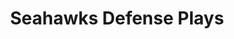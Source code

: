 ---
layout: playbook
title: Seahawks Defense Plays
team: seahawks
unit: defense
permalink: /seahawks/defense/
---